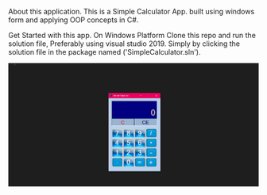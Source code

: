 About this application.
This is a Simple Calculator App. built using windows form and applying OOP concepts in C#.

Get Started with this app.
On Windows Platform
Clone this repo and run the solution file, Preferably using visual studio 2019. Simply by clicking the solution file in the package named ('SimpleCalculator.sln').

![Preview Image](preview.png)